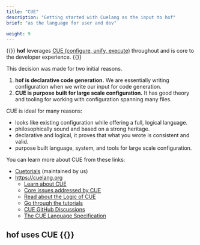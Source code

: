 ```yaml
---
title: "CUE"
description: "Getting started with Cuelang as the input to hof"
brief: "as the language for user and dev"

weight: 9
---
```


{{<lead>}}
__hof__ leverages [CUE (configure, unify, execute)](https://culenag.org)
throughout and is core to the developer experience.
{{</lead>}}

This decision was made for two initial reasons.

1. __hof is declarative code generation.__
   We are essentially writing configuration when we write our input for code generation.
2. __CUE is purpose built for large scale configuration.__
   It has good theory and tooling for working with configuration spanning many files.

CUE is ideal for many reasons:

- looks like existing configuration while offering a full, logical language.
- philosophically sound and based on a strong heritage.
- declarative and logical, it proves that what you wrote is consistent and valid.
- purpose built language, system, and tools for large scale configuration.

You can learn more about CUE from these links:

- [Cuetorials](https://cuetorials.com) (maintained by us)
- https://cuelang.org
	- [Learn about CUE](https://cuelang.org/docs/about/)
	- [Core issues addressed by CUE](https://cuelang.org/docs/usecases/configuration/)
	- [Read about the Logic of CUE](https://cuelang.org/docs/concepts/logic/)
	- [Go through the tutorials](https://cuelang.org/docs/tutorials/)
	- [CUE GitHub Discussions](https://github.com/cuelang/cue/discussions)
	- [The CUE Language Specification](https://cuelang.org/docs/references/spec/)


## __hof__ uses CUE {{<cue-version>}}

